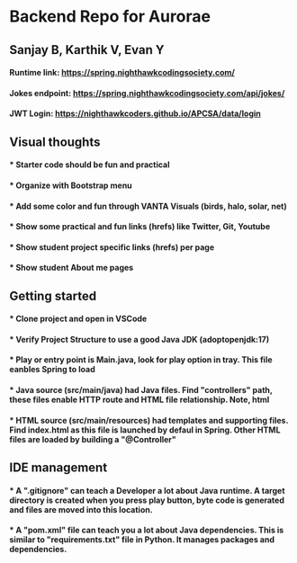 # Backend Repo for Aurorae
## Sanjay B, Karthik V, Evan Y
#### Runtime link: https://spring.nighthawkcodingsociety.com/
#### Jokes endpoint: https://spring.nighthawkcodingsociety.com/api/jokes/
#### JWT Login: https://nighthawkcoders.github.io/APCSA/data/login



## Visual thoughts
#### * Starter code should be fun and practical
#### * Organize with Bootstrap menu 
#### * Add some color and fun through VANTA Visuals (birds, halo, solar, net)
#### * Show some practical and fun links (hrefs) like Twitter, Git, Youtube
#### * Show student project specific links (hrefs) per page
#### * Show student About me pages



## Getting started
#### * Clone project and open in VSCode
#### * Verify Project Structure to use a good Java JDK (adoptopenjdk:17)
#### * Play or entry point is Main.java, look for play option in tray.  This file eanbles Spring to load
#### * Java source (src/main/java) had Java files.  Find "controllers" path, these files enable HTTP route and HTML file relationship.  Note, html 
#### * HTML source (src/main/resources) had templates and supporting files.  Find index.html as this file is launched by defaul in Spring.  Other HTML files are loaded by building a "@Controller"



## IDE management
#### * A ".gitignore" can teach a Developer a lot about Java runtime.  A target directory is created when you press play button, byte code is generated and files are moved into this location.
#### * A "pom.xml" file can teach you a lot about Java dependencies.  This is similar to "requirements.txt" file in Python.  It manages packages and dependencies.
